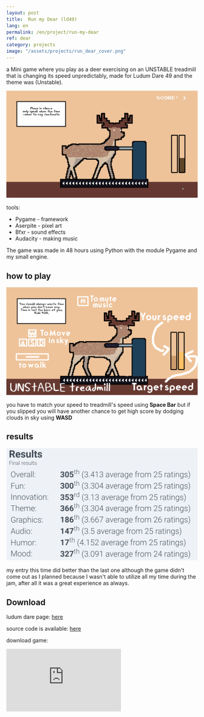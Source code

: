 ```yaml
---
layout: post
title:  Run my Dear (ld49)
lang: en
permalink: /en/project/run-my-dear
ref: dear
category: projects
image: "/assets/projects/run_dear_cover.png"
---
```

a Mini game where you play as a deer exercising on an UNSTABLE treadmill that is changing its speed unpredictably, made for Ludum Dare 49 and the theme was (Unstable).

![gameplay](/assets/projects/run_dear_gameplay.gif)

tools:
- Pygame - framework
- Aserpite - pixel art
- Bfxr - sound effects
- Audacity - making music  

The game was made in 48 hours using Python with the module Pygame and my small engine.

## how to play

![instructions](/assets/projects/run_dear_instructions.png)

you have to match your speed to treadmill's speed using **Space Bar** but if you slipped you will have another chance to get high score by dodging clouds in sky using **WASD**


## results

![results](/assets/projects/ld49_results.png)

my entry this time did better than the last one although the game didn't come out as I planned because I wasn't able to utilize all my time during the jam, after all it was a great experience as always.

## Download
ludum dare page: [here](https://ldjam.com/events/ludum-dare/49/run-my-dear)  

source code is available: [here](https://github.com/OmarMoBadr/Run-my-Dear-LD49)

download game:
<iframe frameborder="0" src="https://itch.io/embed/1220583?border_width=5&amp;bg_color=ffffff&amp;fg_color=000000&amp;link_color=743f39&amp;border_color=c69f7e" width="60%" height="165"><a href="https://omarmobadr.itch.io/run-my-dear">Run my Dear by Omar Badr</a></iframe>